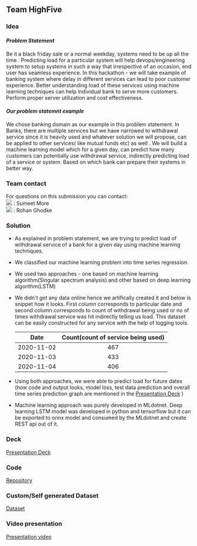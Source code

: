 ## Team HighFive 

### Idea
#### *Problem Statement*
Be it a black friday sale or a normal weekday, systems need to be up all the time . Predicting load for a particular system will help devops/engineering system to setup systems in such a way that irrespective of an occasion, end user has seamless experience.
In this hackathon - we will take example of banking system where delay in different services can lead to poor customer experience. Better understanding load of these services using machine learning techniques can help individual bank to serve more customers. Perform proper server utilization and cost effectiveness. 

#### *Our problem statemnt example*
We chose banking domain as our example in this problem statement. In Banks, there are multiple services but we have narrowed to withdrawal service since it is heavily used and whatever solution we will propose, can be applied to other services( like mutual funds etc) as well . We will build a machine learning model which for a given day, can predict how many customers can potentially  use withdrawal service, indirectly predicting load of a service or system. Based on which bank can prepare their systems in better way.

### Team contact
For questions on this submission you can contact: <br>
<a href="mailto:moresumit416@gmail.com"><img src="https://img.shields.io/badge/gmail-%23DD0031.svg?&style=for-the-badge&logo=gmail&logoColor=white"/></a> : Sumeet More <br>
<a href="mailto:rohan.ghodke@gmail.com"><img src="https://img.shields.io/badge/gmail-%23DD0031.svg?&style=for-the-badge&logo=gmail&logoColor=white"/></a> : Rohan Ghodke 

### Solution
- As explained in problem statement, we are trying to predict load of withdrawal service of a bank for a given day using machine learning techniques.
- We classified our machine learning problem into time series regression.
- We used two approaches -  one based on machine learning algorithm(Singular spectrum analysis) and other based on deep learning algorithm(LSTM)
- We didn't get any data online hence we artifically created it and below is snippet how it looks. First column corresponds to particular date and second column corresponds to count of withdrawal being used or no of times withdrawal service was hit indirectly telling us load. This dataset can be easily constructed for any service with the help of logging tools.

    | Date       | Count(count of service being used) |
    |:------------:|:------------------------------------:|
    | 2020-11-02 | 467                                |
    | 2020-11-03 | 433                                |
    | 2020-11-04 | 406                                |
- Using both approaches, we were able to predict load for future dates (how code and output looks, model loss, test data prediction and overall time series prediction graph are mentioned in the [Presentation Deck](https://docs.google.com/presentation/d/1PXjrO0D6bjDT6jtkItrqFUNXVmp7idSPa-MsqxEwpfE/edit#slide=id.ga241919b73_0_20) )

 - Machine learning approach was purely developed in MLdotnet. Deep learning LSTM model was developed in python and tensorflow but it can be exported to onnx model and consumed by the MLdotnet and create REST api out of it.



### Deck
[Presentation Deck](https://docs.google.com/presentation/d/1PXjrO0D6bjDT6jtkItrqFUNXVmp7idSPa-MsqxEwpfE/edit?usp=sharing)

### Code
[Repository](https://github.com/Sumeetgaara/Predicting-load-of-a-system-using-ML)


### Custom/Self generated Dataset
[Dataset](https://drive.google.com/file/d/1V-tfSfxH398WEbatqEDJvW1FoNjEH0fn/view?usp=sharing)

### Video presentation
[Presentation video](https://www.awesomescreenshot.com/video/1754881?key=b04496d7acca061ed9c75037e9c87a4a)




